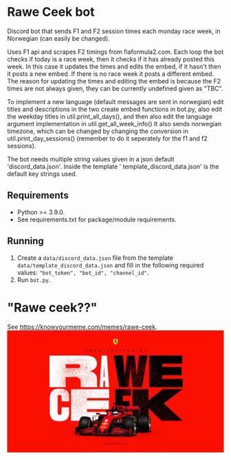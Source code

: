 # Rawe Ceek bot

Discord bot that sends F1 and F2 session times each monday race week, in Norwegian (can easily be changed).

Uses F1 api and scrapes F2 timings from fiaformula2.com.
Each loop the bot checks if today is a race week, then it checks if it has already posted this week. In this case it
updates the times and edits the embed, if it hasn't then it posts a new embed. If there is no race week it posts a
different embed. The reason for updating the times and editing the embed is because the F2 times are not always given,
they can be currently undefined given as "TBC".

To implement a new language (default messages are sent in norwegian) edit titles and descriptions in the two create
embed functions in bot.py, also edit the weekday titles in util.print_all_days(), and then also edit the language
argument implementation in util.get_all_week_info()
It also sends norwegian timezone, which can be changed by changing the conversion in util.print_day_sessions() (remember
to do it seperately for the f1 and f2 sessions).

The bot needs multiple string values given in a json default 'discord_data.json'. Inside the template '
template_discord_data.json' is the default key strings used.

## Requirements

- Python >= 3.9.0.
- See requirements.txt for package/module requirements.

## Running
1. Create a `data/discord_data.json` file from the template `data/template_discord_data.json` and fill in the following required values: `"bot_token", "bot_id", "channel_id"`.
2. Run `bot.py`.


# "Rawe ceek??"
See https://knowyourmeme.com/memes/rawe-ceek.
![Rawe ceek origin](data/raweceek_origin_meme.jpg)
